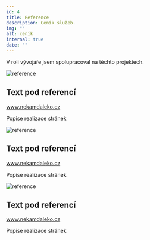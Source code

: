 ```yaml
---
id: 4
title: Reference
description: Ceník služeb.
img: ""
alt: ceník
internal: true
date: ""
---
```


V roli vývojáře jsem spolupracoval na těchto projektech.
<br>
<div class="row testimonial">
  <div class="col-12 col-sm-6 col-lg-4">
    <div class="testimonial__image mb-30">
      <img class="img-fluid" src="/img/blog/notebook-mac.jpg" alt="reference">
      <div class="testimonial__text">
        <h2>Text pod referencí</h2>
        <a class="testimonial__anchor" target="_blank" href="/odkaz jestli bude">www.nekamdaleko.cz</a>
        <p class="testimonial__description">Popise realizace stránek</p>
      </div>
    </div>
  </div>
  <div class="col-12 col-sm-6 col-lg-4">
    <div class="testimonial__image mb-30">
      <img class="img-fluid" src="/img/blog/notebook-mac.jpg" alt="reference">
      <div class="testimonial__text">
        <h2>Text pod referencí</h2>
        <a class="testimonial__anchor" target="_blank" href="/odkaz jestli bude">www.nekamdaleko.cz</a>
        <p class="testimonial__description">Popise realizace stránek</p>
      </div>
    </div>
  </div>
  <div class="col-12 col-sm-6 col-lg-4">
    <div class="testimonial__image mb-30">
      <img class="img-fluid" src="/img/blog/notebook-mac.jpg" alt="reference">
      <div class="testimonial__text">
        <h2>Text pod referencí</h2>
        <a class="testimonial__anchor" target="_blank" href="/odkaz jestli bude">www.nekamdaleko.cz</a>
        <p class="testimonial__description">Popise realizace stránek</p>
      </div>
    </div>
  </div>

</div>
